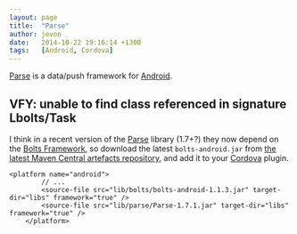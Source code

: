 ```yaml
---
layout: page
title:  "Parse"
author: jevon
date:   2014-10-22 19:16:14 +1300
tags:   [Android, Cordova]
---
```


[Parse](Parse.md) is a data/push framework for [Android](Android.md).

## VFY: unable to find class referenced in signature Lbolts/Task

I think in a recent version of the [Parse](Parse.md) library (1.7+?) they now depend on the <a href="https://github.com/BoltsFramework/Bolts-Android">Bolts Framework</a>, so download the latest `bolts-android.jar` from <a href="https://github.com/BoltsFramework/Bolts-Android/releases">the latest Maven Central artefacts repository</a>, and add it to your [Cordova](cordova.md) plugin.

```
<platform name="android">
		// ...
		<source-file src="lib/bolts/bolts-android-1.1.3.jar" target-dir="libs" framework="true" />
		<source-file src="lib/parse/Parse-1.7.1.jar" target-dir="libs" framework="true" />
	</platform>
```
